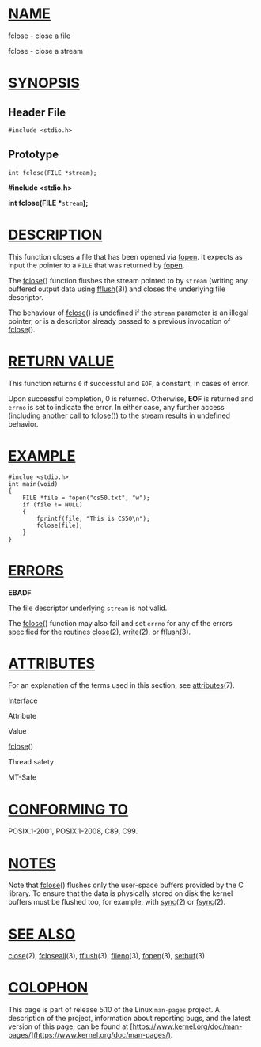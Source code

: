 [NAME](#name)
=============

fclose - close a file

fclose - close a stream

[SYNOPSIS](#synopsis)
=====================

Header File
-----------

    #include <stdio.h>

Prototype
---------

    int fclose(FILE *stream);
    

**#include <stdio.h>**

**int fclose(FILE \***`stream`**);**

[DESCRIPTION](#description)
===========================

This function closes a file that has been opened via [fopen](fopen). It expects as input the pointer to a `FILE` that was returned by [fopen](fopen).

The [fclose](fclose)() function flushes the stream pointed to by `stream` (writing any buffered output data using [fflush](/3/fflush)(3)) and closes the underlying file descriptor.

The behaviour of [fclose](fclose)() is undefined if the `stream` parameter is an illegal pointer, or is a descriptor already passed to a previous invocation of [fclose](fclose)().

[RETURN VALUE](#return-value)
=============================

This function returns `0` if successful and `EOF`, a constant, in cases of error.

Upon successful completion, 0 is returned. Otherwise, **EOF** is returned and `errno` is set to indicate the error. In either case, any further access (including another call to [fclose](fclose)()) to the stream results in undefined behavior.

[EXAMPLE](#example)
===================

    #inclue <stdio.h>
    int main(void)
    {
        FILE *file = fopen("cs50.txt", "w");
        if (file != NULL)
        {
            fprintf(file, "This is CS50\n");
            fclose(file);
        }
    }
    

[ERRORS](#errors)
=================

**EBADF**

The file descriptor underlying `stream` is not valid.

The [fclose](fclose)() function may also fail and set `errno` for any of the errors specified for the routines [close](/2/close)(2), [write](/2/write)(2), or [fflush](/3/fflush)(3).

[ATTRIBUTES](#attributes)
=========================

For an explanation of the terms used in this section, see [attributes](/7/attributes)(7).

Interface

Attribute

Value

[fclose](fclose)()

Thread safety

MT-Safe

[CONFORMING TO](#conforming-to)
===============================

POSIX.1-2001, POSIX.1-2008, C89, C99.

[NOTES](#notes)
===============

Note that [fclose](fclose)() flushes only the user-space buffers provided by the C library. To ensure that the data is physically stored on disk the kernel buffers must be flushed too, for example, with [sync](/2/sync)(2) or [fsync](/2/fsync)(2).

[SEE ALSO](#see-also)
=====================

[close](/2/close)(2), [fcloseall](/3/fcloseall)(3), [fflush](/3/fflush)(3), [fileno](/3/fileno)(3), [fopen](/3/fopen)(3), [setbuf](/3/setbuf)(3)

[COLOPHON](#colophon)
=====================

This page is part of release 5.10 of the Linux `man-pages` project. A description of the project, information about reporting bugs, and the latest version of this page, can be found at [https://www.kernel.org/doc/man-pages/](https://www.kernel.org/doc/man-pages/).